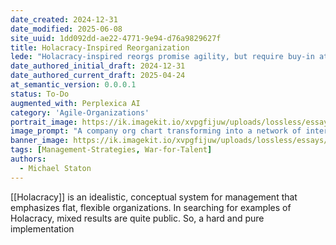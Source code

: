 ```yaml
---
date_created: 2024-12-31
date_modified: 2025-06-08
site_uuid: 1dd092dd-ae22-4771-9e94-d76a9829627f
title: Holacracy-Inspired Reorganization
lede: "Holacracy-inspired reorgs promise agility, but require buy-in at every level to succeed."
date_authored_initial_draft: 2024-12-31
date_authored_current_draft: 2025-04-24
at_semantic_version: 0.0.0.1
status: To-Do
augmented_with: Perplexica AI
category: 'Agile-Organizations'
portrait_image: https://ik.imagekit.io/xvpgfijuw/uploads/lossless/essays/2025-05-04_portraitimage_Holacracy-Inspired-Reorganization_52e3c142-763f-45ac-9026-bb264fb21cf1_vhRQaYv6x.jpg
image_prompt: "A company org chart transforming into a network of interconnected circles, each with empowered teams, and a central hub glowing with collaborative energy. The mood is modern, dynamic, and organizational."
banner_image: https://ik.imagekit.io/xvpgfijuw/uploads/lossless/essays/2025-05-04_bannerimage_Holacracy-Inspired-Reorganization_06caed4f-02f1-4594-b00c-623559357c5d_m-4ECyzlP.jpg
tags: [Management-Strategies, War-for-Talent]
authors:
  - Michael Staton
---
```


[[Holacracy]] is an idealistic, conceptual system for management that emphasizes flat, flexible organizations. In searching for examples of Holacracy, mixed results are quite public. So, a hard and pure implementation 
